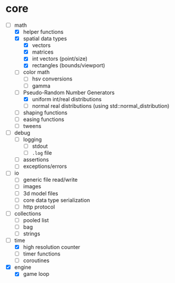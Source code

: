 # core

- [ ] math
  - [x] helper functions
  - [x] spatial data types
    - [x] vectors
    - [x] matrices
    - [x] int vectors (point/size)
    - [x] rectangles (bounds/viewport)
  - [ ] color math
    - [ ] hsv conversions
    - [ ] gamma
  - [ ] Pseudo-Random Number Generators
    - [x] uniform int/real distributions
    - [ ] normal real distributions (using std::normal_distribution)
  - [ ] shaping functions
  - [ ] easing functions
  - [ ] tweens

- [ ] debug
  - [ ] logging
    - [ ] stdout
    - [ ] `.log` file
  - [ ] assertions
  - [ ] exceptions/errors

- [ ] io
  - [ ] generic file read/write
  - [ ] images
  - [ ] 3d model files
  - [ ] core data type serialization
  - [ ] http protocol

- [ ] collections
  - [ ] pooled list
  - [ ] bag
  - [ ] strings

- [ ] time
  - [x] high resolution counter
  - [ ] timer functions
  - [ ] coroutines

- [x] engine
  - [x] game loop